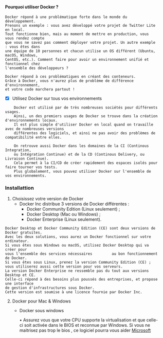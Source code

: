 #### Pourquoi utiliser Docker ?

    Docker répond à une problématique forte dans le monde du développement.
    Prenons un exemple : vous avez développé votre projet de Twitter Lite en local. 
    Tout fonctionne bien, mais au moment de mettre en production, vous vous rendez compte
    que vous ne savez pas comment déployer votre projet. Un autre exemple : vous êtes dans
    une équipe de 10 personnes et chacun utilise un OS différent (Ubuntu, macOS, Windows, 
    CentOS, etc.). Comment faire pour avoir un environnement unifié et fonctionnel chez 
    l'ensemble des développeurs ?
   
    Docker répond à ces problématiques en créant des conteneurs. 
    Grâce à Docker, vous n'aurez plus de problème de différence d'environnement,
    et votre code marchera partout !
    
- [x] Utilisez Docker sur tous vos environnements
```
    Docker est utilisé par de très nombreuses sociétés pour différents usages.
    Ainsi, un des premiers usages de Docker se trouve dans la création d'environnements locaux. 
    Il est plus simple d'utiliser Docker en local quand on travaille avec de nombreuses versions 
    différentes des logiciels, et ainsi ne pas avoir des problèmes de compatibilité entre elles.

    On retrouve aussi Docker dans les domaines de la CI (Continous Integration,
    ou Intégration Continue) et de la CD (Continous Delivery, ou Livraison Continue). 
    Cela permet à la CI/CD de créer rapidement des espaces isolés pour faire tourner vos tests.
    Plus globalement, vous pouvez utiliser Docker sur l'ensemble de vos environnements.
 ```
    
### Installattion

   1. Choisissez votre version de Docker
      - Docker Inc distribue 3 versions de Docker différentes :
        - Docker Community Edition (Linux seulement) ;
        - Docker Desktop (Mac ou Windows) ;
        - Docker Enterprise (Linux seulement).
        
```
Docker Desktop et Docker Community Edition (CE) sont deux versions de Docker gratuites.
Avec les deux solutions, vous aurez un Docker fonctionnel sur votre ordinateur.
Si vous êtes sous Windows ou macOS, utilisez Docker Desktop qui va créer pour
vous l'ensemble des services nécessaires         au bon fonctionnement de Docker.
Si vous êtes sous Linux, prenez la version Community Edition (CE) ;
vous utiliserez aussi cette version pour vos serveurs.
La version Docker Enterprise ne ressemble pas du tout aux versions Desktop et CE.
Celle-ci répond à des besoins plus poussés des entreprises, et propose une interface
de gestion d'infrastructures sous Docker. 
Cette version est soumise à une licence fournie par Docker Inc.
``` 

  2. Docker pour Mac & Windows 
  
     - Docker sous windows 
     
         • Assurez vous que votre CPU supporte la virtualisation et que celle-ci soit activée dans le BIOS et                            reconnue par Windows.
           Si vous ne maitrisez pas trop le bios , ce logiciel pourra vous aider [Microsoft](https://www.microsoft.com/en-us/download/details.aspx?id=592)
         

